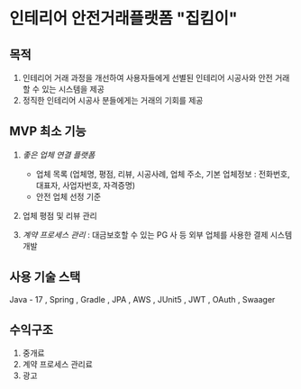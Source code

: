 
# 인테리어 안전거래플랫폼 "집킴이"

## 목적
1. 인테리어 거래 과정을 개선하여 사용자들에게 선별된 인테리어 시공사와 안전 거래할 수 있는 시스템을 제공
2. 정직한 인테리어 시공사 분들에게는 거래의 기회를 제공
   
## MVP 최소 기능
   1. *좋은 업체 연결 플랫폼*
         - 업체 목록 (업체명, 평점, 리뷰, 시공사례, 업체 주소, 기본 업체정보 : 전화번호, 대표자, 사업자번호, 자격증명)
         - 안전 업체 선정 기준 
   2. 업체 평점 및 리뷰 관리

   3. *계약 프로세스 관리* : 대금보호할 수 있는 PG 사 등 외부 업체를 사용한 결제 시스템 개발

## 사용 기술 스택
Java - 17
, Spring
, Gradle
, JPA
, AWS
, JUnit5
, JWT
, OAuth
, Swaager

## 수익구조
1. 중개료
2. 계약 프로세스 관리료
3. 광고



